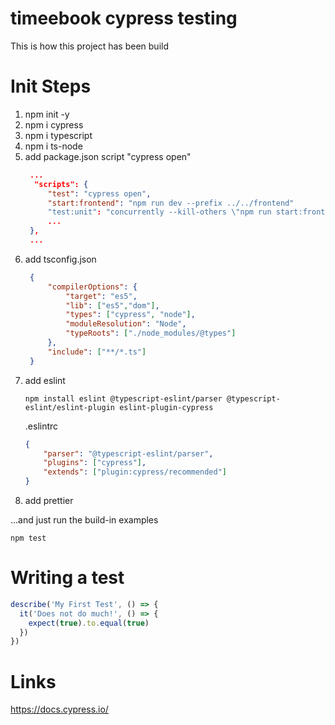 # timeebook cypress testing

This is how this project has been build

# Init Steps

1. npm init -y
2. npm i cypress
3. npm i typescript
4. npm i ts-node
5. add package.json script "cypress open"
   ```json
    ...
     "scripts": {
        "test": "cypress open",
        "start:frontend": "npm run dev --prefix ../../frontend"
        "test:unit": "concurrently --kill-others \"npm run start:frontend\" \"npm test\"",
        ...
    },
    ...
    ```
6. add tsconfig.json
   ```json
    {
        "compilerOptions": {
            "target": "es5",
            "lib": ["es5","dom"],
            "types": ["cypress", "node"],
            "moduleResolution": "Node",
            "typeRoots": ["./node_modules/@types"]
        },
        "include": ["**/*.ts"]
    }
    ```
7. add eslint  
   ```shell
   npm install eslint @typescript-eslint/parser @typescript-eslint/eslint-plugin eslint-plugin-cypress
   ```
    .eslintrc
    ```json
    {
        "parser": "@typescript-eslint/parser",
        "plugins": ["cypress"],
        "extends": ["plugin:cypress/recommended"]
    }
    ```
8. add prettier



...and just run the build-in examples

```shell
npm test
```

# Writing a test

```typescript
describe('My First Test', () => {
  it('Does not do much!', () => {
    expect(true).to.equal(true)
  })
})
```

# Links
https://docs.cypress.io/

